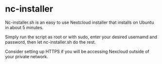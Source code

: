 # nc-installer

Nc-installer.sh is an easy to use Nextcloud installer that installs on Ubuntu in about 5 minutes.

Simply run the script as root or with sudo, enter your desired usernamd and password, then let nc-installer.sh do the rest.

Consider setting up HTTPS if you will be accessing Nexcloud outside of your private network.
